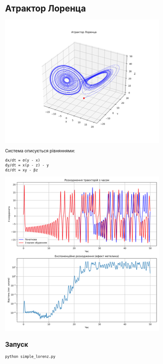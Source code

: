 # Атрактор Лоренца

![Атрактор Лоренца](lorenz.png)

Система описується рівняннями:
```
dx/dt = σ(y - x)
dy/dt = x(ρ - z) - y
dz/dt = xy - βz
```

![Порівняння траєкторій](comparison.png)

## Запуск

```
python simple_lorenz.py
``` 